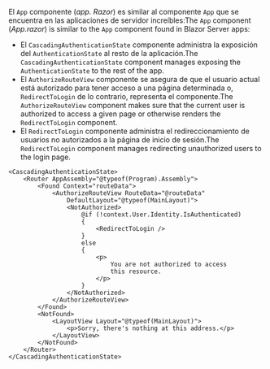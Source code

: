 <span data-ttu-id="8a726-101">El `App` componente (*app. Razor*) es similar al componente `App` que se encuentra en las aplicaciones de servidor increíbles:</span><span class="sxs-lookup"><span data-stu-id="8a726-101">The `App` component (*App.razor*) is similar to the `App` component found in Blazor Server apps:</span></span>

* <span data-ttu-id="8a726-102">El `CascadingAuthenticationState` componente administra la exposición del `AuthenticationState` al resto de la aplicación.</span><span class="sxs-lookup"><span data-stu-id="8a726-102">The `CascadingAuthenticationState` component manages exposing the `AuthenticationState` to the rest of the app.</span></span>
* <span data-ttu-id="8a726-103">El `AuthorizeRouteView` componente se asegura de que el usuario actual está autorizado para tener acceso a una página determinada o, `RedirectToLogin` de lo contrario, representa el componente.</span><span class="sxs-lookup"><span data-stu-id="8a726-103">The `AuthorizeRouteView` component makes sure that the current user is authorized to access a given page or otherwise renders the `RedirectToLogin` component.</span></span>
* <span data-ttu-id="8a726-104">El `RedirectToLogin` componente administra el redireccionamiento de usuarios no autorizados a la página de inicio de sesión.</span><span class="sxs-lookup"><span data-stu-id="8a726-104">The `RedirectToLogin` component manages redirecting unauthorized users to the login page.</span></span>

```razor
<CascadingAuthenticationState>
    <Router AppAssembly="@typeof(Program).Assembly">
        <Found Context="routeData">
            <AuthorizeRouteView RouteData="@routeData" 
                DefaultLayout="@typeof(MainLayout)">
                <NotAuthorized>
                    @if (!context.User.Identity.IsAuthenticated)
                    {
                        <RedirectToLogin />
                    }
                    else
                    {
                        <p>
                            You are not authorized to access 
                            this resource.
                        </p>
                    }
                </NotAuthorized>
            </AuthorizeRouteView>
        </Found>
        <NotFound>
            <LayoutView Layout="@typeof(MainLayout)">
                <p>Sorry, there's nothing at this address.</p>
            </LayoutView>
        </NotFound>
    </Router>
</CascadingAuthenticationState>
```
